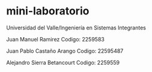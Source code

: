 # mini-laboratorio
Universidad del Valle/Ingeniería en Sistemas
Integrantes

Juan Manuel Ramirez           Codigo: 2259583

Juan Pablo Castaño Arango     Codigo: 22595487

Alejandro Sierra Betancourt   Codigo: 2259559

